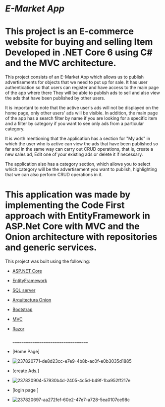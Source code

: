 # *E-Market App*
This project is an E-commerce website for buying and selling Item Developed in .NET Core 6 using C# and the MVC architecture.
=============
This project consists of an E-Market App which allows us to publish advertisements for objects that we need to put up for sale. It has user authentication so that users can register and have access to the main page of the app where there They will be able to publish ads to sell and also view the ads that have been published by other users.

It is important to note that the active user's ads will not be displayed on the home page, only other users' ads will be visible. In addition, the main page of the app has a search filter by name if you are looking for a specific item and a filter by category if you want to see only ads from a particular category.

It is worth mentioning that the application has a section for "My ads" in which the user who is active can view the ads that have been published so far and in the same way can carry out CRUD operations, that is, create a new sales ad, Edit one of your existing ads or delete it if necessary.

The application also has a category section, which allows you to select which category will be the advertisement you want to publish, highlighting that we can also perform CRUD operations in it.

This application was made by implementing the Code First approach with EntityFramework in ASP.Net Core with MVC and the Onion architecture with repositories and generic services.
=========
This project was built using the following:
- [ASP.NET Core](https://learn.microsoft.com/es-es/aspnet/core/introduction-to-aspnet-core?view=aspnetcore-7.0)
- [EntityFramework](https://learn.microsoft.com/en-us/ef/)
- [SQL server](https://learn.microsoft.com/en-us/sql/sql-server/?view=sql-server-ver16)
- [Arquitectura Onion]()
- [Bootstrap](https://getbootstrap.com)
- [MVC](https://learn.microsoft.com/en-us/aspnet/mvc/overview/getting-started/introduction/getting-started)
- [Razor](https://learn.microsoft.com/en-us/aspnet/core/mvc/views/razor?view=aspnetcore-7.0)

                                                  ==================================
- [Home Page]
- ![237820771-de8d23cc-e7e9-4b8b-ac0f-e0b3035d1885](https://github.com/Keroles-Elsaid/WebApp-/assets/96342353/7862351c-0dde-47b1-9b4a-ad0303d20168)

- [create Ads.]
- ![237820904-57930b4d-2405-4c5d-b49f-1ba952ff217e](https://github.com/Keroles-Elsaid/WebApp-/assets/96342353/8d9105f3-250a-4fba-97d6-9b83a7607b62)

- [login page ]
- ![237820697-aa272fef-60e2-47e7-a728-5ea0107ce98c](https://github.com/Keroles-Elsaid/WebApp-/assets/96342353/e74a742d-c343-4986-9353-15dcb48c5c06) 
